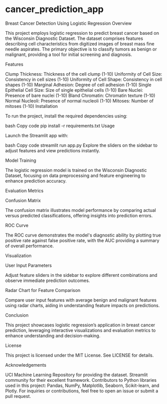 # cancer_prediction_app
Breast Cancer Detection Using Logistic Regression
Overview

This project employs logistic regression to predict breast cancer based on the Wisconsin Diagnostic Dataset. The dataset comprises features describing cell characteristics from digitized images of breast mass fine needle aspirates. The primary objective is to classify tumors as benign or malignant, providing a tool for initial screening and diagnosis.

Features

Clump Thickness: Thickness of the cell clump (1-10)
Uniformity of Cell Size: Consistency in cell sizes (1-10)
Uniformity of Cell Shape: Consistency in cell shapes (1-10)
Marginal Adhesion: Degree of cell adhesion (1-10)
Single Epithelial Cell Size: Size of single epithelial cells (1-10)
Bare Nuclei: Presence of bare nuclei (1-10)
Bland Chromatin: Chromatin texture (1-10)
Normal Nucleoli: Presence of normal nucleoli (1-10)
Mitoses: Number of mitoses (1-10)
Installation

To run the project, install the required dependencies using:

bash
Copy code
pip install -r requirements.txt
Usage

Launch the Streamlit app with:

bash
Copy code
streamlit run app.py
Explore the sliders on the sidebar to adjust features and view predictions instantly.

Model Training

The logistic regression model is trained on the Wisconsin Diagnostic Dataset, focusing on data preprocessing and feature engineering to enhance prediction accuracy.

Evaluation Metrics

Confusion Matrix

The confusion matrix illustrates model performance by comparing actual versus predicted classifications, offering insights into prediction errors.

ROC Curve

The ROC curve demonstrates the model's diagnostic ability by plotting true positive rate against false positive rate, with the AUC providing a summary of overall performance.

Visualization

User Input Parameters

Adjust feature sliders in the sidebar to explore different combinations and observe immediate prediction outcomes.

Radar Chart for Feature Comparison

Compare user input features with average benign and malignant features using radar charts, aiding in understanding feature impacts on predictions.

Conclusion

This project showcases logistic regression’s application in breast cancer prediction, leveraging interactive visualizations and evaluation metrics to enhance understanding and decision-making.

License

This project is licensed under the MIT License. See LICENSE for details.

Acknowledgements

UCI Machine Learning Repository for providing the dataset.
Streamlit community for their excellent framework.
Contributors to Python libraries used in this project: Pandas, NumPy, Matplotlib, Seaborn, Scikit-learn, and Plotly.
For inquiries or contributions, feel free to open an issue or submit a pull request.
